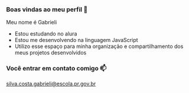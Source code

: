 ### Boas vindas ao meu perfil 💙
  
Meu nome é Gabrieli

- Estou estudando no alura
- Estou me desenvolvendo na linguagem JavaScript
- Utilizo esse espaço para minha organização e compartilhamento dos meus projetos desenvolvidos

### Você entrar em contato comigo 📫

silva.costa.gabrieli@escola.pr.gov.br

